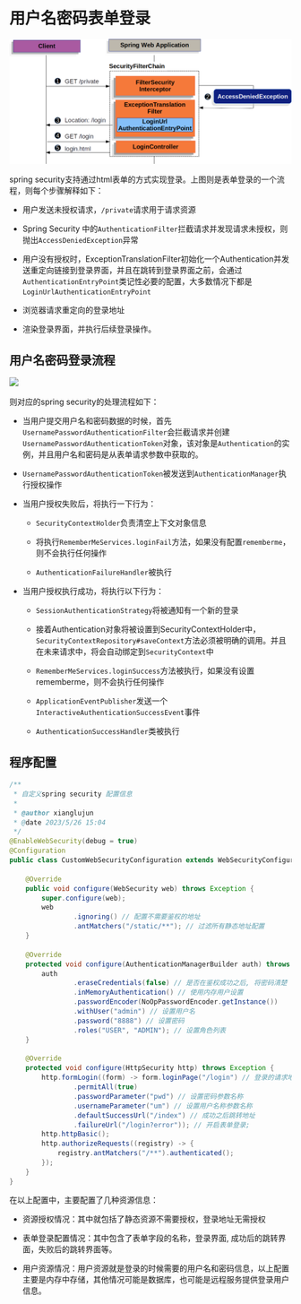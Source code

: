 # 用户名密码表单登录

![](../../../../../../assets/65a5cf3ea899ea5f2fd38ac6e0b02b322bea8f5a.png)

spring security支持通过html表单的方式实现登录。上图则是表单登录的一个流程，则每个步骤解释如下：

- 用户发送未授权请求，`/private`请求用于请求资源

- Spring Security 中的`AuthenticationFilter`拦截请求并发现请求未授权，则抛出`AccessDeniedException`异常

- 用户没有授权时，ExceptionTranslationFilter初始化一个Authentication并发送重定向链接到登录界面，并且在跳转到登录界面之前，会通过`AuthenticationEntryPoint`类记性必要的配置，大多数情况下都是`LoginUrlAuthenticationEntryPoint`

- 浏览器请求重定向的登录地址

- 渲染登录界面，并执行后续登录操作。

## 用户名密码登录流程

![](../../../../../assets/2023-05-26-14-40-02-usernamepasswordauthenticationfilter.png)

则对应的spring security的处理流程如下：

- 当用户提交用户名和密码数据的时候，首先`UsernamePasswordAuthenticationFilter`会拦截请求并创建`UsernamePasswordAuthenticationToken`对象，该对象是`Authentication`的实例，并且用户名和密码是从表单请求参数中获取的。

- `UsernamePasswordAuthenticationToken`被发送到`AuthenticationManager`执行授权操作

- 当用户授权失败后，将执行一下行为：
  
  - `SecurityContextHolder`负责清空上下文对象信息
  
  - 将执行`RememberMeServices.loginFail`方法，如果没有配置`rememberme`，则不会执行任何操作
  
  - `AuthenticationFailureHandler`被执行

- 当用户授权执行成功，将执行以下行为：
  
  - `SessionAuthenticationStrategy`将被通知有一个新的登录
  
  - 接着Authentication对象将被设置到SecurityContextHolder中，`SecurityContextRepository#saveContext`方法必须被明确的调用。并且在未来请求中，将会自动绑定到`SecurityContext`中
  
  - `RememberMeServices.loginSuccess`方法被执行，如果没有设置rememberme，则不会执行任何操作
  
  - `ApplicationEventPublisher`发送一个`InteractiveAuthenticationSuccessEvent`事件
  
  - `AuthenticationSuccessHandler`类被执行

## 程序配置

```java
/**
 * 自定义spring security 配置信息
 *
 * @author xianglujun
 * @date 2023/5/26 15:04
 */
@EnableWebSecurity(debug = true)
@Configuration
public class CustomWebSecurityConfiguration extends WebSecurityConfigurerAdapter {

    @Override
    public void configure(WebSecurity web) throws Exception {
        super.configure(web);
        web
                .ignoring() // 配置不需要鉴权的地址
                .antMatchers("/static/**"); // 过滤所有静态地址配置
    }

    @Override
    protected void configure(AuthenticationManagerBuilder auth) throws Exception {
        auth
                .eraseCredentials(false) // 是否在鉴权成功之后, 将密码清楚
                .inMemoryAuthentication() // 使用内存用户设置
                .passwordEncoder(NoOpPasswordEncoder.getInstance())
                .withUser("admin") // 设置用户名
                .password("8888") // 设置密码
                .roles("USER", "ADMIN"); // 设置角色列表
    }

    @Override
    protected void configure(HttpSecurity http) throws Exception {
        http.formLogin((form) -> form.loginPage("/login") // 登录的请求地址
                .permitAll(true)
                .passwordParameter("pwd") // 设置密码参数名称
                .usernameParameter("um") // 设置用户名称参数名称
                .defaultSuccessUrl("/index") // 成功之后跳转地址
                .failureUrl("/login?error")); // 开启表单登录;
        http.httpBasic();
        http.authorizeRequests((registry) -> {
            registry.antMatchers("/**").authenticated();
        });
    }
}
```

在以上配置中，主要配置了几种资源信息：

- 资源授权情况：其中就包括了静态资源不需要授权，登录地址无需授权

- 表单登录配置情况：其中包含了表单字段的名称，登录界面, 成功后的跳转界面，失败后的跳转界面等。

- 用户资源情况：用户资源就是登录的时候需要的用户名和密码信息，以上配置主要是内存中存储，其他情况可能是数据库，也可能是远程服务提供登录用户信息。
